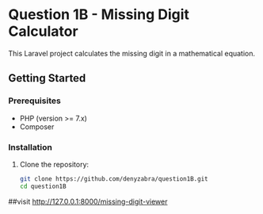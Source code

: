 # Question 1B - Missing Digit Calculator

This Laravel project calculates the missing digit in a mathematical equation.

## Getting Started

### Prerequisites

- PHP (version >= 7.x)
- Composer

### Installation

1. Clone the repository:

   ```bash
   git clone https://github.com/denyzabra/question1B.git
   cd question1B
##visit 
http://127.0.0.1:8000/missing-digit-viewer
